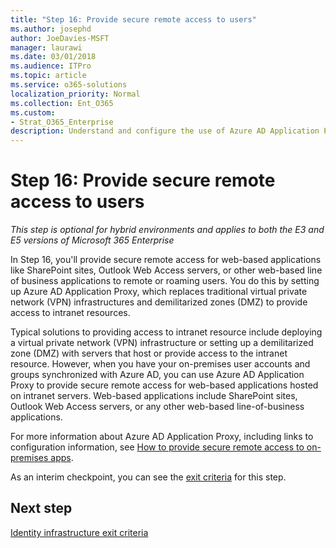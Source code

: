 ```yaml
---
title: "Step 16: Provide secure remote access to users"
ms.author: josephd
author: JoeDavies-MSFT
manager: laurawi
ms.date: 03/01/2018
ms.audience: ITPro
ms.topic: article
ms.service: o365-solutions
localization_priority: Normal
ms.collection: Ent_O365
ms.custom:
- Strat_O365_Enterprise
description: Understand and configure the use of Azure AD Application Proxy.
---
```


# Step 16: Provide secure remote access to users

*This step is optional for hybrid environments and applies to both the E3 and E5 versions of Microsoft 365 Enterprise*

In Step 16, you'll provide secure remote access for web-based applications like SharePoint sites, Outlook Web Access servers, or other web-based line of business applications to remote or roaming users. You do this by setting up Azure AD Application Proxy, which replaces traditional virtual private network (VPN) infrastructures and demilitarized zones (DMZ) to provide access to intranet resources. 

Typical solutions to providing access to intranet resource include deploying a virtual private network (VPN) infrastructure or setting up a demilitarized zone (DMZ) with servers that host or provide access to the intranet resource. However, when you have your on-premises user accounts and groups synchronized with Azure AD, you can use Azure AD Application Proxy to provide secure remote access for web-based applications hosted on intranet servers. Web-based applications include SharePoint sites, Outlook Web Access servers, or any other web-based line-of-business applications. 

For more information about Azure AD Application Proxy, including links to configuration information, see [How to provide secure remote access to on-premises apps](https://docs.microsoft.com/azure/active-directory/active-directory-application-proxy-get-started).


As an interim checkpoint, you can see the [exit criteria](identity-exit-criteria.md#crit-identity-step16) for this step.

## Next step

[Identity infrastructure exit criteria](identity-exit-criteria.md)
